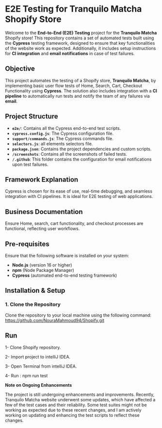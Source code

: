 # **E2E Testing for Tranquilo Matcha Shopify Store**

Welcome to the **End-to-End (E2E) Testing** project for the **Tranquilo Matcha** Shopify store! This repository contains a set of automated tests built using the **Cypress** testing framework, designed to ensure that key functionalities of the website work as expected. Additionally, it includes setup instructions for **CI integration** and **email notifications** in case of test failures.

## **Objective**

This project automates the testing of a Shopify store, **Tranquilo Matcha**, by implementing basic user flow tests of Home, Search, Cart, Checkout Functionality using **Cypress**. The solution also includes integration with a **CI pipeline** to automatically run tests and notify the team of any failures via **email**.

## **Project Structure**

- **`e2e/`**: Contains all the Cypress end-to-end test scripts.
- **`cypress.config.js`**: The Cypress configuration file.
- **`support/commands.js`**: The Cypress commands file.
- **`selectors.js`**: all elements selectors file.
- **`package.json`**: Contains the project dependencies and custom scripts.
- **`/screenshots`**: Contains all the screenshots of failed tests.
- **`/.github`**: This folder contains the configuration for email notifications upon test failures.

## **Framework Explanation**

Cypress is chosen for its ease of use, real-time debugging, and seamless integration with CI pipelines. It is ideal for E2E testing of web applications.

## **Business Documentation**

Ensure Home, search, cart functionality, and checkout processes are functional, reflecting user workflows.


## **Pre-requisites**

Ensure that the following software is installed on your system:

- **Node.js** (version 16 or higher)
- **npm** (Node Package Manager)
- **Cypress** (automated end-to-end testing framework)


## **Installation & Setup**

### 1. **Clone the Repository**

Clone the repository to your local machine using the following command:
https://github.com/NouraMahmoud94/Shopify.git

## **Run**
 1- Clone Shopify repository.
 
 2- Import project to intelliJ IDEA.
 
 3- Open Terminal from intelliJ IDEA.
 
 4- Run : npm run test

**Note on Ongoing Enhancements**

The project is still undergoing enhancements and improvements.
Recently, Tranquilo Matcha website underwent some updates, which have affected a few of the test cases and their reliability. Some test suites might not be working as expected due to these recent changes, and I am actively working on updating and enhancing the test scripts to reflect these changes.
